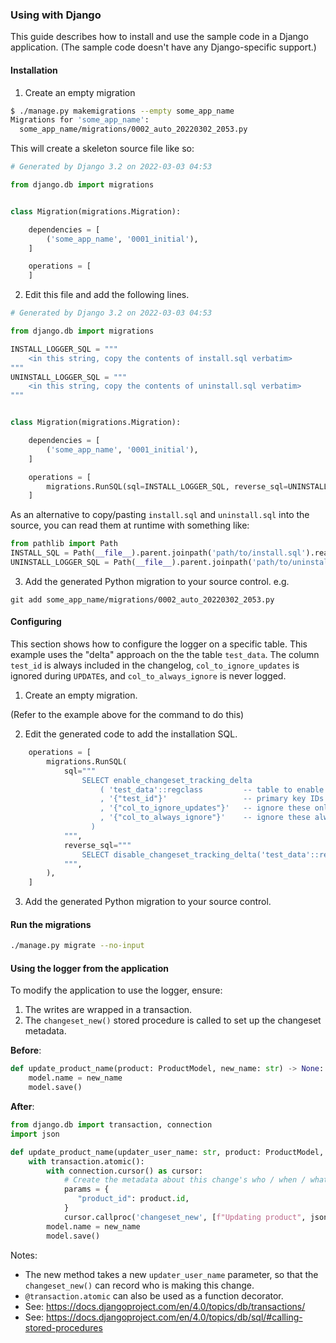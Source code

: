 ### Using with Django

This guide describes how to install and use the sample code in a Django application.
(The sample code doesn't have any Django-specific support.)

#### Installation

1. Create an empty migration

```bash
$ ./manage.py makemigrations --empty some_app_name
Migrations for 'some_app_name':
  some_app_name/migrations/0002_auto_20220302_2053.py
```

This will create a skeleton source file like so:

```python
# Generated by Django 3.2 on 2022-03-03 04:53

from django.db import migrations


class Migration(migrations.Migration):

    dependencies = [
        ('some_app_name', '0001_initial'),
    ]

    operations = [
    ]
```

2. Edit this file and add the following lines.

```python
# Generated by Django 3.2 on 2022-03-03 04:53

from django.db import migrations

INSTALL_LOGGER_SQL = """
    <in this string, copy the contents of install.sql verbatim>
"""
UNINSTALL_LOGGER_SQL = """
    <in this string, copy the contents of uninstall.sql verbatim>
"""


class Migration(migrations.Migration):

    dependencies = [
        ('some_app_name', '0001_initial'),
    ]

    operations = [
        migrations.RunSQL(sql=INSTALL_LOGGER_SQL, reverse_sql=UNINSTALL_LOGGER_SQL),
    ]
```

As an alternative to copy/pasting `install.sql` and `uninstall.sql` into the source,
you can read them at runtime with something like:

```python
from pathlib import Path
INSTALL_SQL = Path(__file__).parent.joinpath('path/to/install.sql').read_text()
UNINSTALL_LOGGER_SQL = Path(__file__).parent.joinpath('path/to/uninstall.sql').read_text()
```

3. Add the generated Python migration to your source control. e.g.

`git add some_app_name/migrations/0002_auto_20220302_2053.py`


#### Configuring

This section shows how to configure the logger on a specific table. This example uses
the "delta" approach on the the table `test_data`. The column `test_id` is always included in
the changelog, `col_to_ignore_updates` is ignored during `UPDATE`s, and `col_to_always_ignore`
is never logged.

1. Create an empty migration.

(Refer to the example above for the command to do this)

2. Edit the generated code to add the installation SQL.

```python
    operations = [
        migrations.RunSQL(
            sql="""
				SELECT enable_changeset_tracking_delta
					( 'test_data'::regclass         -- table to enable
					, '{"test_id"}'                 -- primary key IDs (always logged)
					, '{"col_to_ignore_updates"}'   -- ignore these only when updating
					, '{"col_to_always_ignore"}'    -- ignore these always
				  )
            """,
            reverse_sql="""
                SELECT disable_changeset_tracking_delta('test_data'::regclass)
            """,
        ),
    ]
```

3. Add the generated Python migration to your source control.

#### Run the migrations

```bash
./manage.py migrate --no-input
```

#### Using the logger from the application

To modify the application to use the logger, ensure:
1. The writes are wrapped in a transaction.
2. The `changeset_new()` stored procedure is called to set up the changeset metadata.

**Before**:
```python
def update_product_name(product: ProductModel, new_name: str) -> None:
    model.name = new_name
    model.save()
```


**After**:
```python
from django.db import transaction, connection
import json

def update_product_name(updater_user_name: str, product: ProductModel, new_name: str) -> None:
    with transaction.atomic():
        with connection.cursor() as cursor:
            # Create the metadata about this change's who / when / what
            params = {
               "product_id": product.id,
            }
            cursor.callproc('changeset_new', [f"Updating product", json.dumps(params), updater_user_name])
        model.name = new_name
        model.save()
```

Notes:
- The new method takes a new `updater_user_name` parameter, so that the `changeset_new()` can record
  who is making this change.
- `@transaction.atomic` can also be used as a function decorator.
- See: https://docs.djangoproject.com/en/4.0/topics/db/transactions/
- See: https://docs.djangoproject.com/en/4.0/topics/db/sql/#calling-stored-procedures
